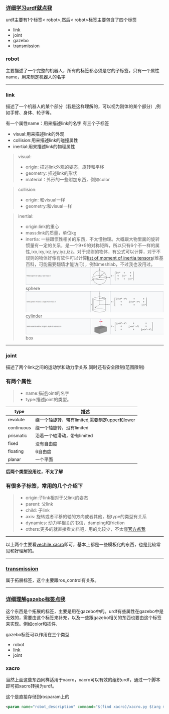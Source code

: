 ### [详细学习urdf就点我](http://wiki.ros.org/urdf/XML)
urdf主要有1个标签< robot>,然后< robot>标签主要包含了四个标签
* link
* joint
* gazebo
* transmission
### robot
主要描述了一个完整的机器人，所有的标签都必须是它的子标签，只有一个属性name，用来制定机器人的名字
***
### link
描述了一个机器人的某个部分（我是这样理解的，可以视为刚体的某个部分）,例如手臂、身体、轮子等。

有一个属性name：用来描述link的名字
有三个子标签
* visual:用来描述link的外观
* collision:用来描述link的碰撞属性
* inertial:用来描述link的物理属性
>visual:
>* origin: 描述link外观的姿态，旋转和平移
>* geometry: 描述link的形状
>* material：外形的一些附加东西，例如color

>collision:
>* origin: 和visual一样
>* geometry:和visual一样

>inertial:
>* origin:link的重心
>* mass:link的质量，单位kg
>* inertia: 一些跟惯性相关的东西，不太懂物理。大概跟大物里面的旋转惯量有一定的关系，是一个9*9的对称矩阵，所以只有6个不一样的属性,ixx,ixy,ixz,iyy,iyz,izz。对于规则的物体，有公式可以计算，对于不规则的物体好像有软件可以计算[list of moment of inertia tensors](https://en.wikipedia.org/wiki/List_of_moments_of_inertia#List_of_3D_inertia_tensors)(维基百科，可能需要翻墙才能访问），例如meshlab，不过我也没用过。
>![](../pic/hollowBallInertia.png)sphere
>![](../pic/cylinder.png)cylinder
>![](../pic/rectangleInertia.png)box
***
### joint
描述了两个link之间的运动学和动力学关系,同时还有安全限制(范围限制)

### 有两个属性
>* name:描述joint的名字
>* type:描述joint的类型。

|type|描述|
|---|---|
|revolute|绕一个轴旋转，带有limited,需要制定upper和lower|
|continuous|绕一个轴旋转，没有limited|
|prismatic|沿着一个轴滑动，带有limited|
|fixed|没有自由度|
|floating|6自由度|
|planar|一个平面|

**后两个类型没用过，不太了解**
### 有很多子标签，常用的几个介绍下
>* origin:子link相对于父link的姿态
>* parent: 父link
>* child: 子link
>* axis: 旋转或者平移的轴的方向或者其他，根type的类型有关系
>* dynamics: 动力学相关的书信，damping和friction
>* others:更多的就直接看文档吧，用的比较少，不太懂[官方点我](http://wiki.ros.org/urdf/XML/joint)
***

以上两个主要看[vechile.xacro](../urdf/vechile.xacro)即可，基本上都是一些模板化的东西，也是比较常见和好理解的。
***
### [transmission](http://gazebosim.org/tutorials/?tut=ros_control)
属于拓展标签，这个主要跟ros_control有关系。
***
### [详细理解gazebo标签点我](http://gazebosim.org/tutorials/?tut=ros_urdf)
这个东西是个拓展的标签，主要是用在gazebo中的。urdf有些属性在gazebo中是无效的，需要由这个标签来补充，以及一些跟gazebo相关的东西也要由这个标签来实现。例如color和插件.

gazebo标签可以作用在三个类型
* robot
* link
* joint

### xacro
当然上面这些东西同样适用于xacro，xacro可以有效的组织urdf，通过一个脚本即可把xacro转换为urdf。

这个是直接存储到rosparam上的
```XML
<param name="robot_description" command="$(find xacro)/xacro.py $(arg model)" />
```

